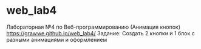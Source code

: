 # web_lab4
Лабораторная №4 по Веб-программированию (Анимация кнопок)
https://grawwe.github.io/web_lab4/
Задание: Создать 2 кнопки и 1 блок с разными анимациями и оформлением
